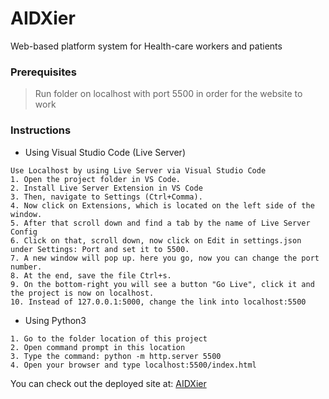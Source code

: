 # AIDXier
 Web-based platform system for Health-care workers and patients

### Prerequisites
> Run folder on localhost with port 5500 in order for the website to work

### Instructions

* Using Visual Studio Code (Live Server)
``` 
Use Localhost by using Live Server via Visual Studio Code
1. Open the project folder in VS Code.
2. Install Live Server Extension in VS Code
3. Then, navigate to Settings (Ctrl+Comma).
4. Now click on Extensions, which is located on the left side of the window. 
5. After that scroll down and find a tab by the name of Live Server Config
6. Click on that, scroll down, now click on Edit in settings.json under Settings: Port and set it to 5500.
7. A new window will pop up. here you go, now you can change the port number.
8. At the end, save the file Ctrl+s.
9. On the bottom-right you will see a button "Go Live", click it and the project is now on localhost.
10. Instead of 127.0.0.1:5000, change the link into localhost:5500

```

* Using Python3
```
1. Go to the folder location of this project
2. Open command prompt in this location
3. Type the command: python -m http.server 5500
4. Open your browser and type localhost:5500/index.html
```

You can check out the deployed site at: [AIDXier](https://aidxier.netlify.app/)